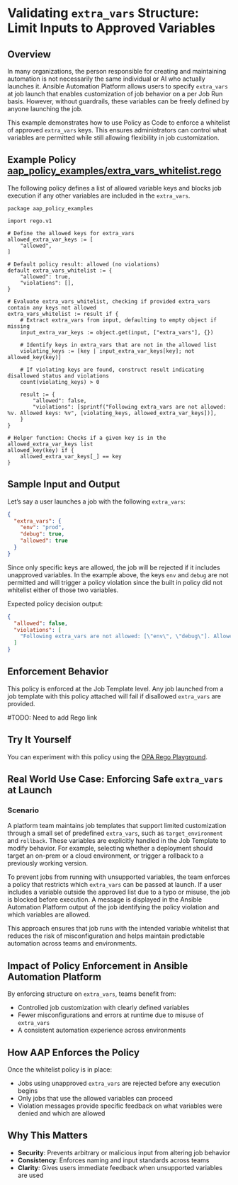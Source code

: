 # Validating `extra_vars` Structure: Limit Inputs to Approved Variables

## Overview

In many organizations, the person responsible for creating and maintaining automation is not necessarily the same individual or AI who actually launches it. Ansible Automation Platform allows users to specify `extra_vars` at job launch that enables customization of job behavior on a per Job Run basis. However, without guardrails, these variables can be freely defined by anyone launching the job.

This example demonstrates how to use Policy as Code to enforce a whitelist of approved `extra_vars` keys. This ensures administrators can control what variables are permitted while still allowing flexibility in job customization.

## Example Policy [aap_policy_examples/extra_vars_whitelist.rego](aap_policy_examples/extra_vars_whitelist.rego)

The following policy defines a list of allowed variable keys and blocks job execution if any other variables are included in the `extra_vars`.

```rego
package aap_policy_examples

import rego.v1

# Define the allowed keys for extra_vars
allowed_extra_var_keys := [
    "allowed",
]

# Default policy result: allowed (no violations)
default extra_vars_whitelist := {
	"allowed": true,
	"violations": [],
}

# Evaluate extra_vars_whitelist, checking if provided extra_vars contain any keys not allowed
extra_vars_whitelist := result if {
	# Extract extra_vars from input, defaulting to empty object if missing
	input_extra_var_keys := object.get(input, ["extra_vars"], {})

	# Identify keys in extra_vars that are not in the allowed list
	violating_keys := [key | input_extra_var_keys[key]; not allowed_key(key)]

	# If violating keys are found, construct result indicating disallowed status and violations
	count(violating_keys) > 0

	result := {
		"allowed": false,
		"violations": [sprintf("Following extra_vars are not allowed: %v. Allowed keys: %v", [violating_keys, allowed_extra_var_keys])],
	}
}

# Helper function: Checks if a given key is in the allowed_extra_var_keys list
allowed_key(key) if {
	allowed_extra_var_keys[_] == key
}
```

## Sample Input and Output

Let’s say a user launches a job with the following `extra_vars`:

```json
{
  "extra_vars": {
    "env": "prod",
    "debug": true,
    "allowed": true
  }
}
```

Since only specific keys are allowed, the job will be rejected if it includes unapproved variables. In the example above, the keys `env` and `debug` are not permitted and will trigger a policy violation since the built in policy did not whitelist either of those two variables. 

Expected policy decision output:

```json
{
  "allowed": false,
  "violations": [
    "Following extra_vars are not allowed: [\"env\", \"debug\"]. Allowed keys: [\"allowed\"]"
  ]
}
```

## Enforcement Behavior

This policy is enforced at the Job Template level. Any job launched from a job template with this policy attached will fail if disallowed `extra_vars` are provided.

#TODO: Need to add Rego link

## Try It Yourself

You can experiment with this policy using the [OPA Rego Playground](https://play.openpolicyagent.org).

## Real World Use Case: Enforcing Safe `extra_vars` at Launch

### Scenario

A platform team maintains job templates that support limited customization through a small set of predefined `extra_vars`, such as `target_environment` and `rollback`. These variables are explicitly handled in the Job Template to modify behavior. For example, selecting whether a deployment should target an on-prem  or a cloud environment, or trigger a rollback to a previously working version.

To prevent jobs from running  with unsupported variables, the team enforces a policy that restricts which `extra_vars` can be passed at launch. If a user includes a variable outside the approved list due to a typo or misuse, the job is blocked before execution. A message is displayed in the Ansible Automation Platform output of the job identifying the policy violation and which variables are allowed.

This approach ensures that job runs with the intended variable whitelist that reduces the risk of misconfiguration and helps maintain predictable automation across teams and environments.

## Impact of Policy Enforcement in Ansible Automation Platform

By enforcing structure on `extra_vars`, teams benefit from:

- Controlled job customization with clearly defined variables
- Fewer misconfigurations and errors at runtime due to misuse of `extra_vars`
- A consistent automation experience across environments

## How AAP Enforces the Policy

Once the whitelist policy is in place:

- Jobs using unapproved `extra_vars` are rejected before any execution begins
- Only jobs that use the allowed variables can proceed
- Violation messages provide specific feedback on what variables were denied and which are allowed

## Why This Matters

- **Security**: Prevents arbitrary or malicious input from altering job behavior
- **Consistency**: Enforces naming and input standards across teams
- **Clarity**: Gives users immediate feedback when unsupported variables are used

